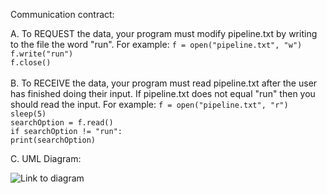 Communication contract:


A. To REQUEST the data, your program must modify pipeline.txt by writing to the file the word "run". 
    For example: 
        `f = open("pipeline.txt", "w")` <br/>
        `f.write("run")` <br/>
        `f.close()` <br/>
        <br/>
B. To RECEIVE the data, your program must read pipeline.txt after the user has finished doing their input. If pipeline.txt does not equal "run" then you should read the input.
    For example: 
        `f = open("pipeline.txt", "r")` <br/>
        `sleep(5)` <br/>
        `searchOption = f.read()` <br/>
        `if searchOption != "run":` <br/>
            `print(searchOption)` <br/>


C. UML Diagram:

![Link to diagram](https://ibb.co/S6MVCCk)
